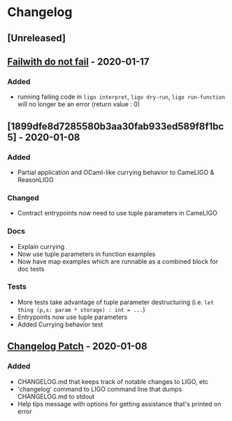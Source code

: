 # Changelog

## [Unreleased]

## [Failwith do not fail](https://gitlab.com/ligolang/ligo/merge_requests/337) - 2020-01-17
### Added
- running failing code in `ligo interpret`, `ligo dry-run`, `ligo run-function` will no longer be an error (return value : 0)

## [1899dfe8d7285580b3aa30fab933ed589f8f1bc5] - 2020-01-08
### Added
- Partial application and OCaml-like currying behavior to CameLIGO & ReasonLIGO

### Changed
- Contract entrypoints now need to use tuple parameters in CameLIGO

### Docs
- Explain currying
- Now use tuple parameters in function examples
- Now have map examples which are runnable as a combined block for doc tests

### Tests
- More tests take advantage of tuple parameter destructuring (i.e.
`let thing (p,s: param * storage) : int = ...`)
- Entrypoints now use tuple parameters
- Added Currying behavior test


## [Changelog Patch](https://gitlab.com/ligolang/ligo/merge_requests/300) - 2020-01-08
### Added
- CHANGELOG.md that keeps track of notable changes to LIGO, etc
- 'changelog' command to LIGO command line that dumps CHANGELOG.md to stdout
- Help tips message with options for getting assistance that's printed on error
